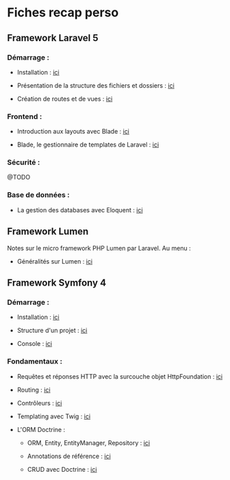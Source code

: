 # Fiches recap perso

## Framework Laravel 5

### Démarrage :

* Installation : [ici](docs/laravel/installation.md)

* Présentation de la structure des fichiers et dossiers : [ici](docs/laravel/structure-fichiers-dossiers.md)

* Création de routes et de vues : [ici](docs/laravel/routes-vues.md)

### Frontend :

* Introduction aux layouts avec Blade : [ici](docs/laravel/short-layouts-blade-header-footer.md)

* Blade, le gestionnaire de templates de Laravel : [ici](docs/laravel/blade.md)

### Sécurité :

@TODO

### Base de données :

* La gestion des databases avec Eloquent : [ici](docs/laravel/database.md)

## Framework Lumen

Notes sur le micro framework PHP Lumen par Laravel. Au menu :

* Généralités sur Lumen : [ici](docs/lumen/presentation-lumen.md)

## Framework Symfony 4

### Démarrage :

* Installation : [ici](docs/symfony/installation.md)

* Structure d'un projet : [ici](docs/symfony/structure-projet.md)

* Console : [ici](docs/symfony/console.md)

### Fondamentaux :

* Requêtes et réponses HTTP avec la surcouche objet HttpFoundation : [ici](docs/symfony/requete-reponse.md)

* Routing : [ici](docs/symfony/routing.md)

* Contrôleurs : [ici](docs/symfony/controleur.md)

* Templating avec Twig : [ici](docs/symfony/twig-moteur-template.md)

* L'ORM Doctrine :

    * ORM, Entity, EntityManager, Repository : [ici](docs/symfony/orm-doctrine.md)

    * Annotations de référence : [ici](docs/symfony/annotations.md)

    * CRUD avec Doctrine : [ici](docs/symfony/database-doctrine.md)